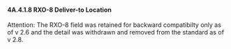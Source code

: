 #### 4A.4.1.8 RXO-8 Deliver-to Location

Attention: The RXO-8 field was retained for backward compatibilty only as of v 2.6 and the detail was withdrawn and removed from the standard as of v 2.8.
